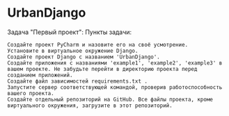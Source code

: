 # UrbanDjango
Задача "Первый проект":
Пункты задачи:

    Создайте проект PyCharm и назовите его на своё усмотрение.
    Установите в виртуальное окружение Django.
    Создайте проект Django с названием 'UrbanDjango'.
    Создайте приложения с названиями 'example1', 'example2', 'example3' в вашем проекте. Не забудьте перейти в директорию проекта перед созданием приложений.
    Создайте файл зависимостей requirements.txt .
    Запустите сервер соответствующей командой, проверив работоспособность вашего проекта.
    Создайте отдельный репозиторий на GitHub. Все файлы проекта, кроме виртуального окружения, загрузите в этот репозиторий.
